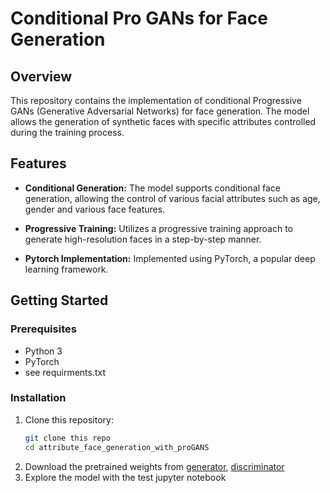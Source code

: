 # Conditional Pro GANs for Face Generation

## Overview

This repository contains the implementation of conditional Progressive GANs (Generative Adversarial Networks) for face generation. The model allows the generation of synthetic faces with specific attributes controlled during the training process.

## Features

- **Conditional Generation:** The model supports conditional face generation, allowing the control of various facial attributes such as age, gender and various face features.

- **Progressive Training:** Utilizes a progressive training approach to generate high-resolution faces in a step-by-step manner.

- **Pytorch Implementation:** Implemented using PyTorch, a popular deep learning framework.

## Getting Started

### Prerequisites

- Python 3
- PyTorch
- see requirments.txt


### Installation

1. Clone this repository:
   ```bash
   git clone this repo
   cd attribute_face_generation_with_proGANS
2. Download the pretrained weights from [generator](https://drive.google.com/file/d/1V3_QJah43HnGWH7eWcJBYNkCRQLY1PUD/view?usp=sharing), [discriminator](https://drive.google.com/file/d/1b--M5pRrGgkqdwlygCXcz6ZriieKkRmC/view?usp=sharing)
3. Explore the model with the test jupyter notebook
